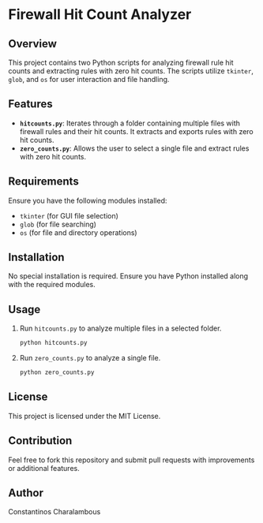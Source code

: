 # Firewall Hit Count Analyzer

## Overview
This project contains two Python scripts for analyzing firewall rule hit counts and extracting rules with zero hit counts. The scripts utilize `tkinter`, `glob`, and `os` for user interaction and file handling.

## Features
- **`hitcounts.py`**: Iterates through a folder containing multiple files with firewall rules and their hit counts. It extracts and exports rules with zero hit counts.
- **`zero_counts.py`**: Allows the user to select a single file and extract rules with zero hit counts.

## Requirements
Ensure you have the following modules installed:
- `tkinter` (for GUI file selection)
- `glob` (for file searching)
- `os` (for file and directory operations)

## Installation
No special installation is required. Ensure you have Python installed along with the required modules.

## Usage
1. Run `hitcounts.py` to analyze multiple files in a selected folder.
   ```sh
   python hitcounts.py
   ```
2. Run `zero_counts.py` to analyze a single file.
   ```sh
   python zero_counts.py
   ```

## License
This project is licensed under the MIT License.

## Contribution
Feel free to fork this repository and submit pull requests with improvements or additional features.

## Author
Constantinos Charalambous


